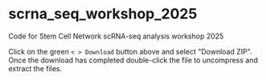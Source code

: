 # scrna_seq_workshop_2025
Code for Stem Cell Network scRNA-seq analysis workshop 2025

Click on the green `< > Download` button above and select "Download ZIP". Once the download has 
completed double-click the file to uncompress and extract the files.
